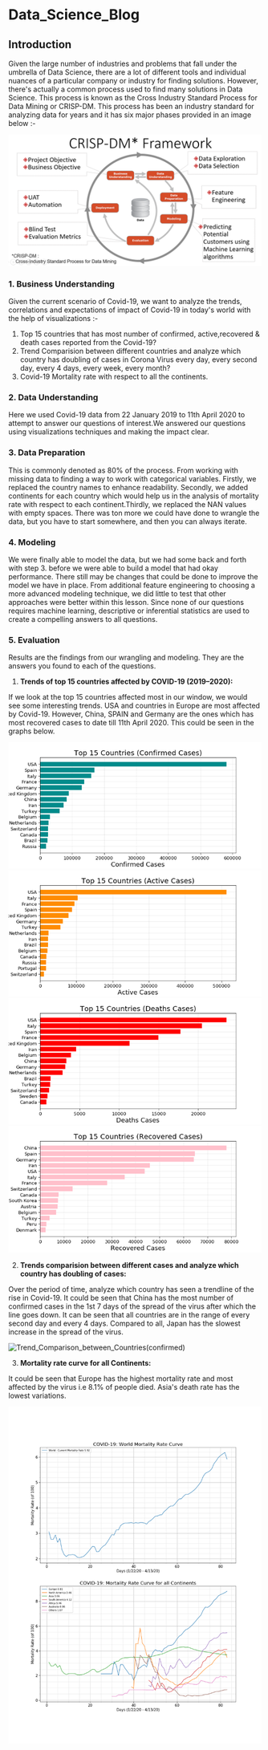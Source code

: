 
# Data_Science_Blog

## Introduction
Given the large number of industries and problems that fall under the umbrella of Data Science, there are a lot of different tools and individual nuances of a particular company or industry for finding solutions. However, there's actually a common process used to find many solutions in Data Science. This process is known as the Cross Industry Standard Process for Data Mining or CRISP-DM. This process has been an industry standard for analyzing data for years and it has six major phases provided in an image below :- 

![CRISP](CRISP.png)


### 1. Business Understanding

Given the current scenario of Covid-19, we want to analyze the trends, correlations and expectations of impact of Covid-19 in today's world with the help of visualizations :- 
1. Top 15 countries that has most number of confirmed, active,recovered & death cases reported from the Covid-19?
2. Trend Comparision between different countries and analyze which country has doubling of cases in Corona Virus every day, every second day, every 4 days, every week, every month? 
3. Covid-19 Mortality rate with respect to all the continents.


### 2. Data Understanding
Here we used Covid-19 data from 22 January 2019 to 11th April 2020 to attempt to answer our questions of interest.We answered our questions using visualizations techniques and making the impact clear.

### 3. Data Preparation
This is commonly denoted as 80% of the process. From working with missing data to finding a way to work with categorical variables. Firstly, we replaced the country names to enhance readability. Secondly, we added continents for each country which would help us in the analysis of mortality rate with respect to each continent.Thirdly, we replaced the NAN values with empty spaces. There was ton more we could have done to wrangle the data, but you have to start somewhere, and then you can always iterate.

### 4. Modeling
We were finally able to model the data, but we had some back and forth with step 3. before we were able to build a model that had okay performance. There still may be changes that could be done to improve the model we have in place. From additional feature engineering to choosing a more advanced modeling technique, we did little to test that other approaches were better within this lesson.  Since none of our questions  requires machine learning, descriptive or inferential statistics are used to create a compelling answers to all questions.

### 5. Evaluation
Results are the findings from our wrangling and modeling. They are the answers you found to each of the questions.

1. **Trends of top 15 countries affected by COVID-19 (2019–2020):**

If we look at the top 15 countries affected most in our window, we would see some interesting trends. USA and countries in Europe are most affected by Covid-19. However, China, SPAIN and Germany are the ones which has most recovered cases to date till 11th April 2020. This could be seen in the graphs below.

![Top_15_Countries_(Confirmed_Cases)](Top_15_Countries_(Confirmed_Cases).png)
![Top_15_Countries_(Active_Cases)](Top_15_Countries_(Active_Cases).png)
![Top_15_Countries_(Deaths_Cases)](Top_15_Countries_(Deaths_Cases).png)
![Top_15_Countries_(Recovered_Cases).png](Top_15_Countries_(Recovered_Cases).png)

2. **Trends comparision between different cases and analyze which country has doubling of cases:**

Over the period of time, analyze which country has seen a trendline of the rise in Covid-19. It could be seen that China has the most number of confirmed cases in the 1st 7 days of the spread of the virus after which the line goes down. It can be seen that all countries are in the range of every second day and every 4 days. Compared to all, Japan has the slowest increase in the spread of the virus.

![Trend_Comparison_between_Countries(confirmed)](Trend_Comparison_between_Countries(confirmed).png.png.PNG)

3. **Mortality rate curve for all Continents:**

It could be seen that Europe has the highest mortality rate and most affected by the virus i.e 8.1% of people died. Asia's death rate has the lowest variations.

![Mortality_rate](Mortality_rate.png)











